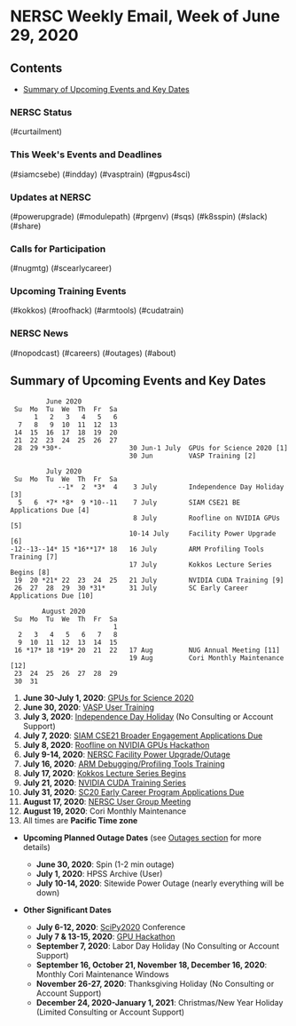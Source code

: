# NERSC Weekly Email, Week of June 29, 2020 <a name="top"></a> #

## Contents ## 

- [Summary of Upcoming Events and Key Dates](#dates)

### NERSC Status

(#curtailment)

### This Week's Events and Deadlines

(#siamcsebe)
(#indday)
(#vasptrain)
(#gpus4sci)

### Updates at NERSC 

(#powerupgrade)
(#modulepath)
(#prgenv)
(#sqs)
(#k8sspin)
(#slack)
(#share)

### Calls for Participation

(#nugmtg)
(#scearlycareer)

### Upcoming Training Events 

(#kokkos)
(#roofhack)
(#armtools)
(#cudatrain)

### NERSC News 

(#nopodcast)
(#careers)
(#outages)
(#about)

## Summary of Upcoming Events and Key Dates <a name="dates"/></a> ##

             June 2020        
     Su  Mo  Tu  We  Th  Fr  Sa  
          1   2   3   4   5   6  
      7   8   9  10  11  12  13   
     14  15  16  17  18  19  20  
     21  22  23  24  25  26  27   
     28  29 *30*-                 30 Jun-1 July  GPUs for Science 2020 [1] 
                                  30 Jun         VASP Training [2]

             July 2020     
     Su  Mo  Tu  We  Th  Fr  Sa
                --1*  2  *3*  4    3 July        Independence Day Holiday [3]
      5   6  *7* *8*  9 *10--11    7 July        SIAM CSE21 BE Applications Due [4]
                                   8 July        Roofline on NVIDIA GPUs [5]
                                  10-14 July     Facility Power Upgrade [6]
    -12--13--14* 15 *16**17* 18   16 July        ARM Profiling Tools Training [7] 
                                  17 July        Kokkos Lecture Series Begins [8] 
     19  20 *21* 22  23  24  25   21 July        NVIDIA CUDA Training [9]
     26  27  28  29  30 *31*      31 July        SC Early Career Applications Due [10]

            August 2020       
     Su  Mo  Tu  We  Th  Fr  Sa  
                              1  
      2   3   4   5   6   7   8  
      9  10  11  12  13  14  15  
     16 *17* 18 *19* 20  21  22   17 Aug         NUG Annual Meeting [11]
                                  19 Aug         Cori Monthly Maintenance [12]
     23  24  25  26  27  28  29  
     30  31                


1. **June 30-July 1, 2020**: [GPUs for Science 2020](#gpus4sci)
2. **June 30, 2020**: [VASP User Training](#vasptrain)
3. **July 3, 2020**: [Independence Day Holiday](#indday) (No Consulting or Account Support)
4. **July 7, 2020**: [SIAM CSE21 Broader Engagement Applications Due](#siamcsebe)
5. **July 8, 2020**: [Roofline on NVIDIA GPUs Hackathon](#roofhack)
6. **July 9-14, 2020**: [NERSC Facility Power Upgrade/Outage](#powerupgrade)
7. **July 16, 2020**: [ARM Debugging/Profiling Tools Training](#armtools)
8. **July 17, 2020**: [Kokkos Lecture Series Begins](#kokkos)
9. **July 21, 2020**: [NVIDIA CUDA Training Series](#cudatrain)
10. **July 31, 2020**: [SC20 Early Career Program Applications Due](#scearlycareer)
11. **August 17, 2020**: [NERSC User Group Meeting](#nugmtg) 
12. **August 19, 2020**: Cori Monthly Maintenance
13. All times are **Pacific Time zone**

- **Upcoming Planned Outage Dates** (see [Outages section](#outages) for more 
details)
    - **June 30, 2020**: Spin (1-2 min outage)
    - **July 1, 2020**: HPSS Archive (User)
    - **July 10-14, 2020**: Sitewide Power Outage (nearly everything will be down)

- **Other Significant Dates**
    - **July 6-12, 2020**: [SciPy2020](https://www.scipy2020.scipy.org/) Conference
    - **July 7 & 13-15, 2020**: [GPU Hackathon](#gpuhackathon)
    - **September 7, 2020**: Labor Day Holiday (No Consulting or Account Support)
    - **September 16, October 21, November 18, December 16, 2020**: Monthly Cori Maintenance Windows
    - **November 26-27, 2020**: Thanksgiving Holiday (No Consulting or Account Support)
    - **December 24, 2020-January 1, 2021**: Christmas/New Year Holiday (Limited Consulting or Account Support)

